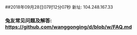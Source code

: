 ##2018年09月28日07时12分07秒 新址: 104.248.167.33
### 兔友常见问题及解答: https://github.com/wanggonging/d/blob/w/FAQ.md

